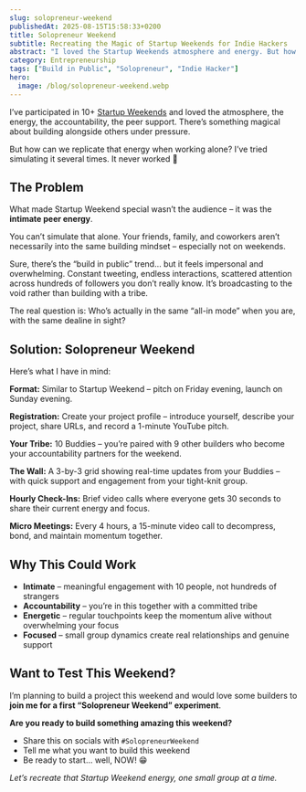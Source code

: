 ```yaml
---
slug: solopreneur-weekend
publishedAt: 2025-08-15T15:58:33+0200
title: Solopreneur Weekend
subtitle: Recreating the Magic of Startup Weekends for Indie Hackers
abstract: "I loved the Startup Weekends atmosphere and energy. But how can we replicate that energy when working alone? Here’s an idea… keeping the same working principles, simulating small teams, and planning momentum boosters."
category: Entrepreneurship
tags: ["Build in Public", "Solopreneur", "Indie Hacker"]
hero:
  image: /blog/solopreneur-weekend.webp
---
```



I’ve participated in 10+ [Startup Weekends](https://www.techstars.com/communities/startup-weekend) and loved the atmosphere, the energy, the accountability, the peer support. There’s something magical about building alongside others under pressure.

But how can we replicate that energy when working alone? I’ve tried simulating it several times. It never worked 🫤


## The Problem

What made Startup Weekend special wasn’t the audience – it was the **intimate peer energy**.

You can’t simulate that alone. Your friends, family, and coworkers aren’t necessarily into the same building mindset – especially not on weekends.

Sure, there’s the “build in public” trend… but it feels impersonal and overwhelming. Constant tweeting, endless interactions, scattered attention across hundreds of followers you don’t really know. It’s broadcasting to the void rather than building with a tribe.

The real question is: Who’s actually in the same “all-in mode” when you are, with the same dealine in sight?


## Solution: Solopreneur Weekend

Here’s what I have in mind:

**Format:** Similar to Startup Weekend – pitch on Friday evening, launch on Sunday evening.

**Registration:** Create your project profile – introduce yourself, describe your project, share URLs, and record a 1-minute YouTube pitch.

**Your Tribe:** 10 Buddies – you’re paired with 9 other builders who become your accountability partners for the weekend.

**The Wall:** A 3-by-3 grid showing real-time updates from your Buddies – with quick support and engagement from your tight-knit group.

**Hourly Check-Ins:** Brief video calls where everyone gets 30 seconds to share their current energy and focus.

**Micro Meetings:** Every 4 hours, a 15-minute video call to decompress, bond, and maintain momentum together.


## Why This Could Work

- **Intimate** – meaningful engagement with 10 people, not hundreds of strangers
- **Accountability** – you’re in this together with a committed tribe  
- **Energetic** – regular touchpoints keep the momentum alive without overwhelming your focus
- **Focused** – small group dynamics create real relationships and genuine support


## Want to Test This Weekend?

I’m planning to build a project this weekend and would love some builders to **join me for a first “Solopreneur Weekend” experiment**.

**Are you ready to build something amazing this weekend?**

- Share this on socials with `#SolopreneurWeekend`
- Tell me what you want to build this weekend
- Be ready to start… well, NOW! 😁

_Let’s recreate that Startup Weekend energy, one small group at a time._
